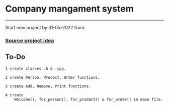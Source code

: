 # Company mangament system 
________________________________________________________________
Start new project by 31-05-2022 from:
### [Source project idea ](https://harmash.com/tutorials/algorithms-and-data-structure/data-structure-test-2)

## To-Do
    1 create classes .h & .cpp.

    2 create Person, Prodact, Order functions.

    3 create Add, Remove, Print functions.

    4 create 
        Welcome(), for_person(), for_prodact() & for_order() in main file.  
